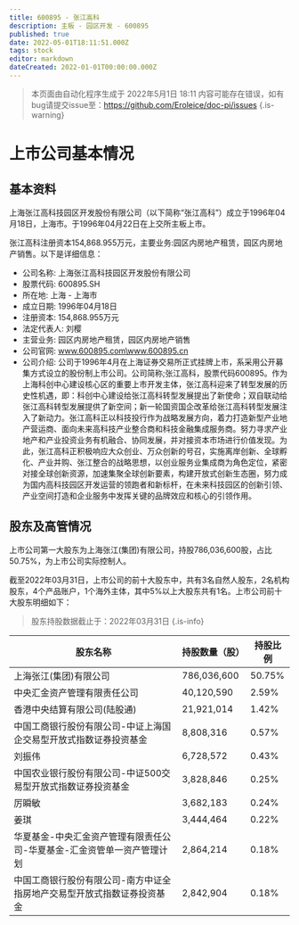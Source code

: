```yaml
---
title: 600895 - 张江高科
description: 主板 - 园区开发 - 600895
published: true
date: 2022-05-01T18:11:51.000Z
tags: stock
editor: markdown
dateCreated: 2022-01-01T00:00:00.000Z
---
```


> 本页面由自动化程序生成于 2022年5月1日 18:11
> 内容可能存在错误，如有bug请提交issue至：https://github.com/Eroleice/doc-pi/issues
{.is-warning}

# 上市公司基本情况

## 基本资料

上海张江高科技园区开发股份有限公司（以下简称“张江高科”）成立于1996年04月18日，上海市。于1996年04月22日在上交所主板上市。

张江高科注册资本154,868.955万元，主要业务:园区内房地产租赁，园区内房地产销售。以下是详细信息：

- 公司名称: 上海张江高科技园区开发股份有限公司
- 股票代码: 600895.SH
- 所在地: 上海 - 上海市
- 成立日期: 1996年04月18日
- 注册资本: 154,868.955万元
- 法定代表人: 刘樱
- 主营业务: 园区内房地产租赁，园区内房地产销售
- 公司官网: www.600895.com\www.600895.cn
- 公司介绍: 公司于1996年4月在上海证券交易所正式挂牌上市，系采用公开募集方式设立的股份制上市公司。公司简称;张江高科，股票代码600895。作为上海科创中心建设核心区的重要上市开发主体，张江高科迎来了转型发展的历史性机遇，即：科创中心建设给张江高科转型发展提出了新使命；双自联动给张江高科转型发展提供了新空间；新一轮国资国企改革给张江高科转型发展注入了新动力。张江高科正以科技投行作为战略发展方向，着力打造新型产业地产营运商、面向未来高科技产业整合商和科技金融集成服务商。努力寻求产业地产和产业投资业务有机融合、协同发展，并对接资本市场进行价值发现。为此，张江高科正积极响应大众创业、万众创新的号召，实施离岸创新、全球孵化、产业并购、张江整合的战略思想，以创业服务业集成商为角色定位，紧密对接全球创新资源，加速集聚全球创新要素，构建开放式创新生态圈，努力成为国内高科技园区开发运营的领跑者和新标杆，在未来科技园区的创新引领、产业空间打造和企业服务中发挥关键的品牌效应和核心的引领作用。


## 股东及高管情况

上市公司第一大股东为上海张江(集团)有限公司，持股786,036,600股，占比50.75%，为上市公司实际控制人。

截至2022年03月31日，上市公司的前十大股东中，共有3名自然人股东，2名机构股东，4个产品账户，1个海外主体，其中5%以上大股东共有1名。上市公司前十大股东明细如下：

> 股东持股数据截止于：2022年03月31日
{.is-info}

| 股东名称 | 持股数量（股） | 持股比例 |
| --- | --- | --- |
| 上海张江(集团)有限公司 | 786,036,600 | 50.75% |
| 中央汇金资产管理有限责任公司 | 40,120,590 | 2.59% |
| 香港中央结算有限公司(陆股通) | 21,921,014 | 1.42% |
| 中国工商银行股份有限公司-中证上海国企交易型开放式指数证券投资基金 | 8,808,316 | 0.57% |
| 刘振伟 | 6,728,572 | 0.43% |
| 中国农业银行股份有限公司-中证500交易型开放式指数证券投资基金 | 3,828,846 | 0.25% |
| 厉瞬敏 | 3,682,183 | 0.24% |
| 姜琪 | 3,444,464 | 0.22% |
| 华夏基金-中央汇金资产管理有限责任公司-华夏基金-汇金资管单一资产管理计划 | 2,864,214 | 0.18% |
| 中国工商银行股份有限公司-南方中证全指房地产交易型开放式指数证券投资基金 | 2,842,904 | 0.18% |




